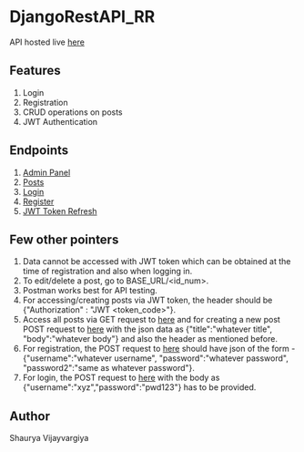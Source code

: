 # DjangoRestAPI_RR
API hosted live [here](http://codemonk263.pythonanywhere.com/posts/)

## Features
1. Login
2. Registration
3. CRUD operations on posts
4. JWT Authentication

## Endpoints
1. [Admin Panel](http://codemonk263.pythonanywhere.com/admin/)
2. [Posts](http://codemonk263.pythonanywhere.com/posts)
3. [Login](http://codemonk263.pythonanywhere.com/login/)
4. [Register](http://codemonk263.pythonanywhere.com/register)
5. [JWT Token Refresh](http://codemonk263.pythonanywhere.com/refresh/)

## Few other pointers
1. Data cannot be accessed with JWT token which can be obtained at the time of registration and also when logging in.
2. To edit/delete a post, go to BASE_URL/<id_num>.
3. Postman works best for API testing.
4. For accessing/creating posts via JWT token, the header should be {"Authorization" : "JWT <token_code>"}.
5. Access all posts via GET request to [here](http://codemonk263.pythonanywhere.com/posts/) and for creating a new post POST request to [here](http://codemonk263.pythonanywhere.com/posts/) with the json data as {"title":"whatever title", "body":"whatever body"} and also the header as mentioned before.
6. For registration, the POST request to [here](http://codemonk263.pythonanywhere.com/register) should have json of the form - {"username":"whatever username", "password":"whatever password", "password2":"same as whatever password"}.
7. For login, the POST request to [here](http://codemonk263.pythonanywhere.com/login/) with the body as {"username":"xyz","password":"pwd123"} has to be provided.

## Author
Shaurya Vijayvargiya
